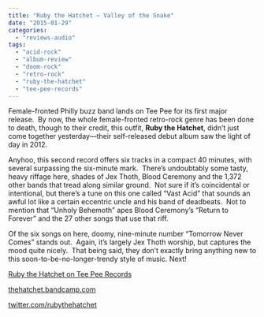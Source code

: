 ```yaml
---
title: "Ruby the Hatchet – Valley of the Snake"
date: "2015-01-29"
categories: 
  - "reviews-audio"
tags: 
  - "acid-rock"
  - "album-review"
  - "doom-rock"
  - "retro-rock"
  - "ruby-the-hatchet"
  - "tee-pee-records"
---
```


Female-fronted Philly buzz band lands on Tee Pee for its first major release.  By now, the whole female-fronted retro-rock genre has been done to death, though to their credit, this outfit, **Ruby the Hatchet**, didn’t just come together yesterday—their self-released debut album saw the light of day in 2012.

Anyhoo, this second record offers six tracks in a compact 40 minutes, with several surpassing the six-minute mark.  There’s undoubtably some tasty, heavy riffage here, shades of Jex Thoth, Blood Ceremony and the 1,372 other bands that tread along similar ground.  Not sure if it’s coincidental or intentional, but there’s a tune on this one called “Vast Acid” that sounds an awful lot like a certain eccentric uncle and his band of deadbeats.  Not to mention that “Unholy Behemoth” apes Blood Ceremony’s “Return to Forever” and the 27 other songs that use that riff.

Of the six songs on here, doomy, nine-minute number “Tomorrow Never Comes” stands out.  Again, it’s largely Jex Thoth worship, but captures the mood quite nicely.  That being said, they don’t exactly bring anything new to this soon-to-be-no-longer-trendy style of music. Next!

[Ruby the Hatchet on Tee Pee Records](http://teepeerecords.com/news/latest/ruby_the_hatchet_to_release_new_lp_valley_of_the_snake_february_24_2.html)

[thehatchet.bandcamp.com](https://thehatchet.bandcamp.com/)

[twitter.com/rubythehatchet](https://twitter.com/rubythehatchet)
